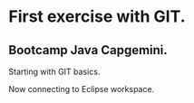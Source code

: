 # First exercise with GIT. 

## Bootcamp Java Capgemini. 

Starting with GIT basics. 

Now connecting to Eclipse workspace.
